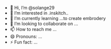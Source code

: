 - 👋 Hi, I’m @solange29
- 👀 I’m interested in .inskitch..
- 🌱 I’m currently learning ...to create embrodery
- 💞️ I’m looking to collaborate on ...
- 📫 How to reach me ...
- 😄 Pronouns: ...
- ⚡ Fun fact: ...

<!---
solange29/solange29 is a ✨ special ✨ repository because its `README.md` (this file) appears on your GitHub profile.
You can click the Preview link to take a look at your changes.
--->
